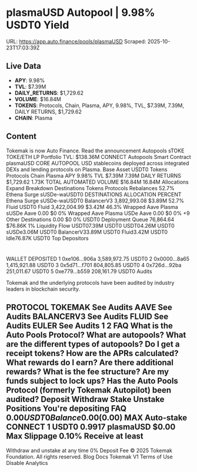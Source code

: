 # plasmaUSD Autopool | 9.98% USDT0 Yield

URL: https://app.auto.finance/pools/plasmaUSD
Scraped: 2025-10-23T17:03:39Z

## Live Data

- **APY**: 9.98%
- **TVL**: $7.39M
- **DAILY_RETURNS**: $1,729.62
- **VOLUME**: $16.84M
- **TOKENS**: Protocols, Chain, Plasma, APY, 9.98%, TVL, $7.39M, 7.39M, DAILY RETURNS, $1,729.62
- **CHAIN**: Plasma

## Content

Tokemak is now Auto Finance.
Read the announcement
Autopools
sTOKE
TOKE/ETH
LP
Portfolio
TVL:
$138.36M
CONNECT
Autopools
Smart Contract
plasmaUSD
CORE AUTOPOOL
USD stablecoins deployed across integrated DEXs and lending protocols on Plasma.
Base Asset
USDT0
Tokens
Protocols
Chain
Plasma
APY
9.98%
TVL
$7.39M
7.39M
DAILY RETURNS
$1,729.62
1.73K
TOTAL AUTOMATED VOLUME
$16.84M
16.84M
Allocations
Expand
Breakdown
Destinations
Tokens
Protocols
Rebalances
52.7%
Ethena Surge sUSDe-waUSDT0
DESTINATIONS
ALLOCATION
PERCENT
Ethena Surge sUSDe-waUSDT0
BalancerV3
3,892,993.08
$3.89M
52.7%
Fluid USDT0
Fluid
3,422,004.99
$3.42M
46.3%
Wrapped Aave Plasma sUSDe
Aave
0.00
$0
0%
Wrapped Aave Plasma USDe
Aave
0.00
$0
0%
+9
Other Destinations
0.00
$0
0%
USDT0
Deployment Queue
76,864.64
$76.86K
1%
Liquidity Flow
USDT07.39M USDT0
USDT04.26M USDT0
sUSDe3.06M USDT0
BalancerV33.89M USDT0
Fluid3.42M USDT0
Idle76.87K USDT0
Top Depositors
#
WALLET
DEPOSITED
1
0xe106...906a
3,589,972.75 USDT0
2
0x0000...8a65
1,415,921.88 USDT0
3
0x5d71...f701
804,805.85 USDT0
4
0x726d...92ba
251,011.67 USDT0
5
0xe779...b559
208,161.79 USDT0
Audits

Tokemak and the underlying protocols have been audited by industry leaders in blockchain security.

PROTOCOL
TOKEMAK
See Audits
AAVE
See Audits
BALANCERV3
See Audits
FLUID
See Audits
EULER
See Audits
1
2
FAQ
What is the Auto Pools Protocol?
What are autopools?
What are the different types of autopools?
Do I get a receipt tokens?
How are the APRs calculated?
What rewards do I earn?
Are there additional rewards?
What is the fee structure?
Are my funds subject to lock ups?
Has the Auto Pools Protocol (formerly Tokemak Autopilot) been audited?
Deposit
Withdraw
Stake
Unstake
Positions
You're depositing
FAQ
$0.00
USDT0
Balance 0.00
($0.00)
MAX
Auto-stake
CONNECT
1 USDT0
0.9917 plasmaUSD
$0.00
Max Slippage
0.10%
Receive at least
-
Withdraw and unstake at any time
0% Deposit Fee
© 2025 Tokemak Foundation. All rights reserved.
Blog
Docs
Tokemak V1
Terms of Use
Disable Analytics